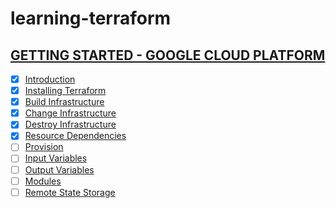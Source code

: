 # learning-terraform

## [GETTING STARTED - GOOGLE CLOUD PLATFORM](https://learn.hashicorp.com/terraform?track=gcp#gcp)

- [x] [Introduction](https://learn.hashicorp.com/terraform/gcp/intro)
- [x] [Installing Terraform](https://learn.hashicorp.com/terraform/gcp/install)
- [x] [Build Infrastructure](https://learn.hashicorp.com/terraform/gcp/build)
- [x] [Change Infrastructure](https://learn.hashicorp.com/terraform/gcp/change)
- [x] [Destroy Infrastructure](https://learn.hashicorp.com/terraform/gcp/destroy)
- [x] [Resource Dependencies](https://learn.hashicorp.com/terraform/gcp/dependencies)
- [ ] [Provision](https://learn.hashicorp.com/terraform/gcp/provision)
- [ ] [Input Variables](https://learn.hashicorp.com/terraform/gcp/variables)
- [ ] [Output Variables](https://learn.hashicorp.com/terraform/gcp/outputs)
- [ ] [Modules](https://learn.hashicorp.com/terraform/gcp/modules)
- [ ] [Remote State Storage](https://learn.hashicorp.com/terraform/gcp/remote)
